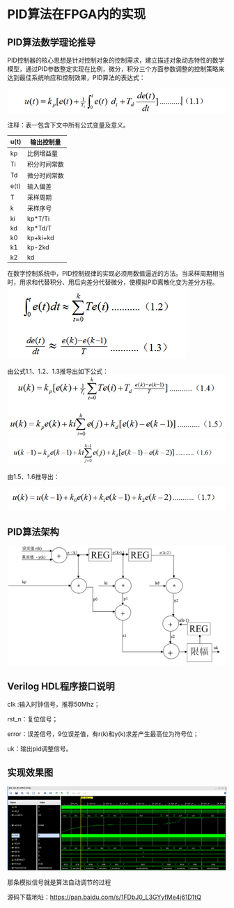 # PID算法在FPGA内的实现

##  PID算法数学理论推导

PID控制器的核心思想是针对控制对象的控制需求，建立描述对象动态特性的数学模型，通过PID参数整定实现在比例，微分，积分三个方面参数调整的控制策略来达到最佳系统响应和控制效果，PID算法的表达式：

![img](./images/figure1.png) 

注释：表一包含下文中所有公式变量及意义。

| u(t) | 输出控制量   |
| ---- | ------------ |
| kp   | 比例增益量   |
| Ti   | 积分时间常数 |
| Td   | 微分时间常数 |
| e(t) | 输入偏差     |
| T    | 采样周期     |
| k    | 采样序号     |
| ki   | kp*T/Ti      |
| kd   | kp*Td/T      |
| k0   | kp+ki+kd     |
| k1   | kp-2kd       |
| k2   | kd           |

在数字控制系统中，PID控制规律的实现必须用数值逼近的方法。当采样周期相当时，用求和代替积分、用后向差分代替微分，使模拟PID离散化变为差分方程。 
![img](./images/figure2.png) 

由公式1.1、1.2、1.3推导出如下公式：
![img](./images/figure3.png)
![img](./images/figure4.png) 

由1.5、1.6推导出：

![img](./images/figure5.png) 

## PID算法架构

![img](./images/figure6.png) 

## Verilog HDL程序接口说明

clk :输入时钟信号，推荐50Mhz；

rst_n：复位信号；

error：误差信号，9位误差值，有r(k)和y(k)求差产生最高位为符号位；

uk：输出pid调整信号。

##  实现效果图

![img](./images/figure7.png) 

 那条模拟信号就是算法自动调节的过程  

源码下载地址：https://pan.baidu.com/s/1FDbJ0_L3GYyfMe4j61D1tQ

 

 

 

 

 

 

 

 

 

 

 

 

 

 

 

 

 

 

 

 

 

 

 

 

 

 

 

 

 